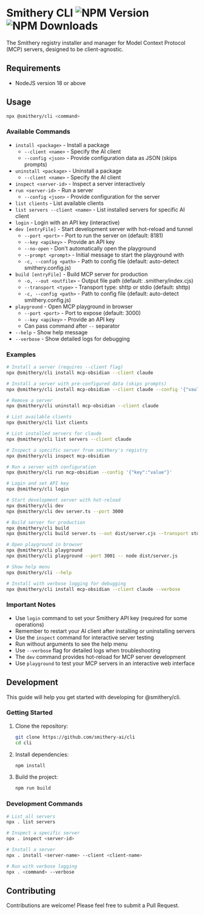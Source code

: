# Smithery CLI ![NPM Version](https://img.shields.io/npm/v/%40smithery%2Fcli) ![NPM Downloads](https://img.shields.io/npm/dt/%40smithery%2Fcli)

The Smithery registry installer and manager for Model Context Protocol (MCP) servers, designed to be client-agnostic.

## Requirements
- NodeJS version 18 or above

## Usage

```bash
npx @smithery/cli <command>
```

### Available Commands

- `install <package>` - Install a package
  - `--client <name>` - Specify the AI client
  - `--config <json>` - Provide configuration data as JSON (skips prompts)
- `uninstall <package>` - Uninstall a package
  - `--client <name>` - Specify the AI client
- `inspect <server-id>` - Inspect a server interactively
- `run <server-id>` - Run a server
  - `--config <json>` - Provide configuration for the server
- `list clients` - List available clients
- `list servers --client <name>` - List installed servers for specific AI client
- `login` - Login with an API key (interactive)
- `dev [entryFile]` - Start development server with hot-reload and tunnel
  - `--port <port>` - Port to run the server on (default: 8181)
  - `--key <apikey>` - Provide an API key
  - `--no-open` - Don't automatically open the playground
  - `--prompt <prompt>` - Initial message to start the playground with
  - `-c, --config <path>` - Path to config file (default: auto-detect smithery.config.js)
- `build [entryFile]` - Build MCP server for production
  - `-o, --out <outfile>` - Output file path (default: .smithery/index.cjs)
  - `--transport <type>` - Transport type: shttp or stdio (default: shttp)
  - `-c, --config <path>` - Path to config file (default: auto-detect smithery.config.js)
- `playground` - Open MCP playground in browser
  - `--port <port>` - Port to expose (default: 3000)
  - `--key <apikey>` - Provide an API key
  - Can pass command after `--` separator
- `--help` - Show help message
- `--verbose` - Show detailed logs for debugging

### Examples

```bash
# Install a server (requires --client flag)
npx @smithery/cli install mcp-obsidian --client claude

# Install a server with pre-configured data (skips prompts)
npx @smithery/cli install mcp-obsidian --client claude --config '{"vaultPath":"path/to/vault"}'

# Remove a server
npx @smithery/cli uninstall mcp-obsidian --client claude

# List available clients
npx @smithery/cli list clients

# List installed servers for claude
npx @smithery/cli list servers --client claude

# Inspect a specific server from smithery's registry
npx @smithery/cli inspect mcp-obsidian

# Run a server with configuration
npx @smithery/cli run mcp-obsidian --config '{"key":"value"}'

# Login and set API key
npx @smithery/cli login

# Start development server with hot-reload
npx @smithery/cli dev
npx @smithery/cli dev server.ts --port 3000

# Build server for production
npx @smithery/cli build
npx @smithery/cli build server.ts --out dist/server.cjs --transport stdio

# Open playground in browser
npx @smithery/cli playground
npx @smithery/cli playground --port 3001 -- node dist/server.js

# Show help menu
npx @smithery/cli --help

# Install with verbose logging for debugging
npx @smithery/cli install mcp-obsidian --client claude --verbose
```

### Important Notes

- Use `login` command to set your Smithery API key (required for some operations)
- Remember to restart your AI client after installing or uninstalling servers
- Use the `inspect` command for interactive server testing
- Run without arguments to see the help menu
- Use `--verbose` flag for detailed logs when troubleshooting
- The `dev` command provides hot-reload for MCP server development
- Use `playground` to test your MCP servers in an interactive web interface

## Development

This guide will help you get started with developing for @smithery/cli.

### Getting Started

1. Clone the repository:
   ```bash
   git clone https://github.com/smithery-ai/cli
   cd cli
   ```

2. Install dependencies:
   ```bash
   npm install
   ```

3. Build the project:
   ```bash
   npm run build
   ```

### Development Commands

```bash
# List all servers
npx . list servers

# Inspect a specific server
npx . inspect <server-id>

# Install a server
npx . install <server-name> --client <client-name>

# Run with verbose logging
npx . <command> --verbose
```

## Contributing

Contributions are welcome! Please feel free to submit a Pull Request.
